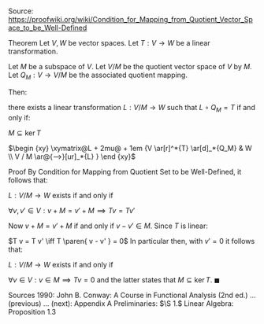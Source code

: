 # 

Source: https://proofwiki.org/wiki/Condition_for_Mapping_from_Quotient_Vector_Space_to_be_Well-Defined

Theorem
Let $V, W$ be vector spaces.
Let $T: V \to W$ be a linear transformation.

Let $M$ be a subspace of $V$.
Let $V / M$ be the quotient vector space of $V$ by $M$.
Let $Q_M: V \to V / M$ be the associated quotient mapping.

Then:

there exists a linear transformation $L: V / M \to W$ such that $L \circ Q_M = T$
if and only if:

$M \subseteq \ker T$


$\begin {xy} \xymatrix@L + 2mu@ + 1em {V \ar[r]^*{T} \ar[d]_*{Q_M} & W \\ V / M \ar@{-->}[ur]_*{L} } \end {xy}$


Proof
By Condition for Mapping from Quotient Set to be Well-Defined, it follows that:

$L: V / M \to W$ exists
if and only if

$\forall v, v' \in V: v + M = v' + M \implies T v = T v'$

Now $v + M = v' + M$ if and only if $v - v' \in M$.
Since $T$ is linear:

$T v = T v' \iff T \paren{ v - v' } = 0$
In particular then, with $v' = 0$ it follows that:

$L: V / M \to W$ exists
if and only if

$\forall v \in V: v \in M \implies T v = 0$
and the latter states that $M \subseteq \ker T$.
$\blacksquare$


Sources
1990: John B. Conway: A Course in Functional Analysis (2nd ed.) ... (previous) ... (next): Appendix $\text{A}$ Preliminaries: $\S 1.$ Linear Algebra: Proposition $1.3$




